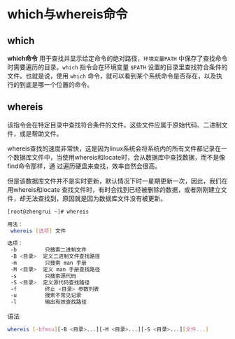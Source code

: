 # which与whereis命令

## which

**which命令** 用于查找并显示给定命令的绝对路径，`环境变量PATH` 中保存了查找命令时需要遍历的目录。`which` 指令会在环境变量 `$PATH` 设置的目录里查找符合条件的文件。也就是说，使用 `which` 命令，就可以看到某个系统命令是否存在，以及执行的到底是哪一个位置的命令。



## whereis

该指令会在特定目录中查找符合条件的文件。这些文件应属于原始代码、二进制文件，或是帮助文件。

whereis查找的速度非常快，这是因为linux系统会将系统内的所有文件都记录在一个数据库文件中，当使用whereis和locate时，会从数据库中查找数据，而不是像find命令那样，通 过遍历硬盘来查找，效率自然会很高。 

但是该数据库文件并不是实时更新，默认情况下时一星期更新一次，因此，我们在用whereis和locate 查找文件时，有时会找到已经被删除的数据，或者刚刚建立文件，却无法查找到，原因就是因为数据库文件没有被更新。

``` sh
[root@zhengrui ~]# whereis 

用法：
 whereis [选项] 文件

选项：
 -b         只搜索二进制文件
 -B <目录>  定义二进制文件查找路径
 -m         只搜索 man 手册
 -M <目录>  定义 man 手册查找路径
 -s         只搜索源代码
 -S <目录>  定义源代码查找路径
 -f         终止 <目录> 参数列表
 -u         搜索不常见记录
 -l         输出有效查找路径

```

语法

``` sh
whereis [-bfmsu][-B <目录>...][-M <目录>...][-S <目录>...][文件...]
```